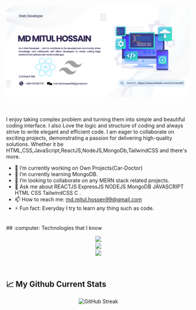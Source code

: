 <a href="">
<img src="https://raw.githubusercontent.com/mdmitulhossen/mdmitulhossen/6a45c013d5e3780aab9672b366a3cf216adfcdb8/Images/MD%20MITUL%20HOSSAIN.svg" />
</a>
<br/>
<br/>
<br/>

I enjoy taking complex problem and turning them into simple and beautiful coding interface. I also Love the logic and structure of coding and always strive to write elegant and efficient code. I am eager to collaborate on exciting projects, demonstrating a passion for delivering high-quality solutions. Whether it be HTML,CSS,JavaScript,ReactJS,NodeJS,MongoDb,TailwindCSS and there's more.

- 🔭 I’m currently working on Own Projects(Car-Doctor) 
- 🌱 I’m currently learning MongoDB. 
- 👯 I’m looking to collaborate on any MERN stack related projects. 
- 💬 Ask me about REACTJS ExpressJS NODEJS MongoDB JAVASCRIPT  HTML CSS  TailwindCSS C . 
- 📫 How to reach me: md.mitul.hossen99@gmail.com 
- ⚡ Fun fact: Everyday I try to learn any thing such as code. 
<br>
## :computer: Technologies that I know

<br>
<p align="center">
    <img src="https://skillicons.dev/icons?i=html,css,js,react,tailwind" />
    <br>
    <img src="https://skillicons.dev/icons?i=mongodb,nodejs,express,bootstrap,firebase,materialui" />
    <br>
    <img src="https://skillicons.dev/icons?i=git,github,netlify,redux,vercel,vite" />
</p>

<br>

## :chart_with_upwards_trend: My Github Current Stats

<p align="center">
 <img src="https://github-readme-streak-stats.herokuapp.com?user=mdmitulhossen&theme=shadow-purple" alt="GitHub Streak" />
</p>
